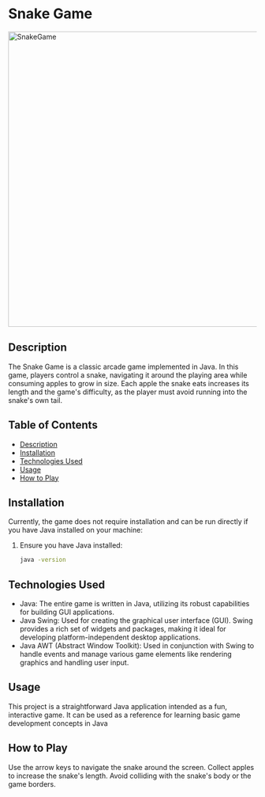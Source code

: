 # Snake Game
<img width="597" alt="SnakeGame" src="https://github.com/Samismail2010/SnakeGame/assets/88996409/4b24390c-960e-4d03-a99e-1cb29ad87fea">


## Description

The Snake Game is a classic arcade game implemented in Java. In this game, players control a snake, navigating it around the playing area while consuming apples to grow in size. Each apple the snake eats increases its length and the game's difficulty, as the player must avoid running into the snake's own tail.

## Table of Contents

- [Description](#description)
- [Installation](#installation)
- [Technologies Used](#technologies-used)
- [Usage](#usage)
- [How to Play](#how-to-play)

## Installation

Currently, the game does not require installation and can be run directly if you have Java installed on your machine:

1. Ensure you have Java installed:
   ```bash
   java -version


## Technologies Used
- Java: The entire game is written in Java, utilizing its robust capabilities for building GUI applications.
- Java Swing: Used for creating the graphical user interface (GUI). Swing provides a rich set of widgets and packages, making it ideal for developing platform-independent desktop applications.
- Java AWT (Abstract Window Toolkit): Used in conjunction with Swing to handle events and manage various game elements like rendering graphics and handling user input.

## Usage
This project is a straightforward Java application intended as a fun, interactive game. It can be used as a reference for learning basic game development concepts in Java

## How to Play
Use the arrow keys to navigate the snake around the screen.
Collect apples to increase the snake's length.
Avoid colliding with the snake's body or the game borders.
